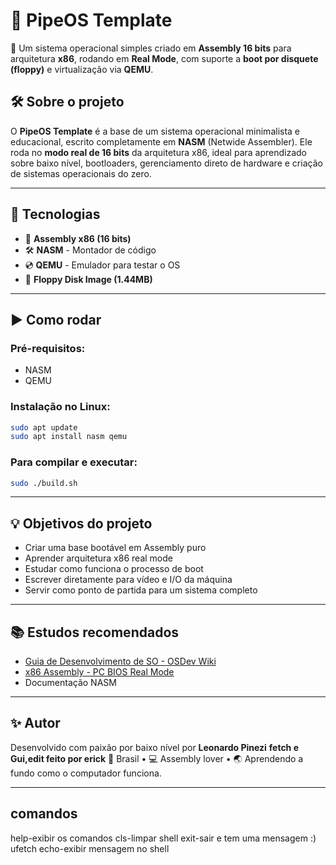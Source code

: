 # 🧪 PipeOS Template

🚀 Um sistema operacional simples criado em **Assembly 16 bits** para arquitetura **x86**, rodando em **Real Mode**, com suporte a **boot por disquete (floppy)** e virtualização via **QEMU**.

## 🛠 Sobre o projeto

O **PipeOS Template** é a base de um sistema operacional minimalista e educacional, escrito completamente em **NASM** (Netwide Assembler). Ele roda no **modo real de 16 bits** da arquitetura x86, ideal para aprendizado sobre baixo nível, bootloaders, gerenciamento direto de hardware e criação de sistemas operacionais do zero.

---

## 🧱 Tecnologias

- 🧠 **Assembly x86 (16 bits)**
- 🛠️ **NASM** - Montador de código
- 💿 **QEMU** - Emulador para testar o OS
- 💾 **Floppy Disk Image (1.44MB)**

---

## ▶️ Como rodar

### Pré-requisitos:

- NASM
- QEMU

### Instalação no Linux:

```bash
sudo apt update
sudo apt install nasm qemu
```

### Para compilar e executar:

```bash
sudo ./build.sh
```

---

## 💡 Objetivos do projeto

- Criar uma base bootável em Assembly puro
- Aprender arquitetura x86 real mode
- Estudar como funciona o processo de boot
- Escrever diretamente para vídeo e I/O da máquina
- Servir como ponto de partida para um sistema completo

---

## 📚 Estudos recomendados

- [Guia de Desenvolvimento de SO - OSDev Wiki](https://wiki.osdev.org/Main_Page)
- [x86 Assembly - PC BIOS Real Mode](https://wiki.osdev.org/Real_Mode)
- Documentação NASM

---

## ✨ Autor

Desenvolvido com paixão por baixo nível por **Leonardo Pinezi**  **fetch e Gui,edit feito por erick** 
📍 Brasil • 💻 Assembly lover • 🌏 Aprendendo a fundo como o computador funciona.

---

## comandos
help-exibir os comandos
cls-limpar shell
exit-sair e tem uma mensagem :)
ufetch
echo-exibir mensagem no shell